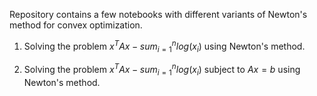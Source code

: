 Repository contains a few notebooks with different variants of Newton's method for convex optimization.

1. Solving the problem
$x^TA x - sum_{i = 1}^n log(x_i)$
using Newton's method.

2.  Solving the problem
 $x^TA x - sum_{i = 1}^n log(x_i)$
subject to $Ax = b$
using Newton's method. 
